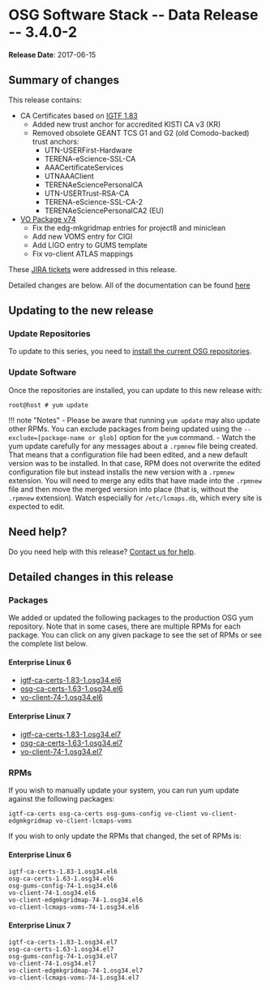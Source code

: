 OSG Software Stack -- Data Release -- 3.4.0-2
=============================================

**Release Date**: 2017-06-15

Summary of changes
------------------

This release contains:

-   CA Certificates based on [IGTF 1.83](http://dist.eugridpma.info/distribution/igtf/current/CHANGES)
    -   Added new trust anchor for accredited KISTI CA v3 (KR)
    -   Removed obsolete GEANT TCS G1 and G2 (old Comodo-backed) trust anchors:
        -   UTN-USERFirst-Hardware
        -   TERENA-eScience-SSL-CA
        -   AAACertificateServices
        -   UTNAAAClient
        -   TERENAeSciencePersonalCA
        -   UTN-USERTrust-RSA-CA
        -   TERENA-eScience-SSL-CA-2
        -   TERENAeSciencePersonalCA2 (EU)
-   [VO Package v74](https://github.com/opensciencegrid/osg-vo-config/releases/tag/release-74)
    -   Fix the edg-mkgridmap entries for project8 and miniclean
    -   Add new VOMS entry for CIGI
    -   Add LIGO entry to GUMS template
    -   Fix vo-client ATLAS mappings

These [JIRA tickets](https://jira.opensciencegrid.org/issues/?jql=project%20%3D%20SOFTWARE%20AND%20fixVersion%20%3D%203.4.0-2%20ORDER%20BY%20priority%20DESC%2C%20key%20DESC) were addressed in this release.

Detailed changes are below. All of the documentation can be found [here](/index.md)

Updating to the new release
---------------------------

### Update Repositories

To update to this series, you need to [install the current OSG repositories](/common/yum#install-osg-repositories).

### Update Software

Once the repositories are installed, you can update to this new release with:

``` console
root@host # yum update
```

!!! note "Notes"
    -   Please be aware that running `yum update` may also update other RPMs. You can exclude packages from being updated using the `--exclude=[package-name or glob]` option for the `yum` command.
    -   Watch the yum update carefully for any messages about a `.rpmnew` file being created. That means that a configuration file had been edited, and a new default version was to be installed. In that case, RPM does not overwrite the edited configuration file but instead installs the new version with a `.rpmnew` extension. You will need to merge any edits that have made into the `.rpmnew` file and then move the merged version into place (that is, without the `.rpmnew` extension). Watch especially for `/etc/lcmaps.db`, which every site is expected to edit.

Need help?
----------

Do you need help with this release? [Contact us for help](/common/help).

Detailed changes in this release
--------------------------------

### Packages

We added or updated the following packages to the production OSG yum repository. Note that in some cases, there are multiple RPMs for each package. You can click on any given package to see the set of RPMs or see the complete list below.

#### Enterprise Linux 6

-   [igtf-ca-certs-1.83-1.osg34.el6](https://koji.chtc.wisc.edu/koji/search?match=glob&type=build&terms=igtf-ca-certs-1.83-1.osg34.el6)
-   [osg-ca-certs-1.63-1.osg34.el6](https://koji.chtc.wisc.edu/koji/search?match=glob&type=build&terms=osg-ca-certs-1.63-1.osg34.el6)
-   [vo-client-74-1.osg34.el6](https://koji.chtc.wisc.edu/koji/search?match=glob&type=build&terms=vo-client-74-1.osg34.el6)

#### Enterprise Linux 7

-   [igtf-ca-certs-1.83-1.osg34.el7](https://koji.chtc.wisc.edu/koji/search?match=glob&type=build&terms=igtf-ca-certs-1.83-1.osg34.el7)
-   [osg-ca-certs-1.63-1.osg34.el7](https://koji.chtc.wisc.edu/koji/search?match=glob&type=build&terms=osg-ca-certs-1.63-1.osg34.el7)
-   [vo-client-74-1.osg34.el7](https://koji.chtc.wisc.edu/koji/search?match=glob&type=build&terms=vo-client-74-1.osg34.el7)

### RPMs

If you wish to manually update your system, you can run yum update against the following packages:

    igtf-ca-certs osg-ca-certs osg-gums-config vo-client vo-client-edgmkgridmap vo-client-lcmaps-voms

If you wish to only update the RPMs that changed, the set of RPMs is:

#### Enterprise Linux 6

``` file
igtf-ca-certs-1.83-1.osg34.el6
osg-ca-certs-1.63-1.osg34.el6
osg-gums-config-74-1.osg34.el6
vo-client-74-1.osg34.el6
vo-client-edgmkgridmap-74-1.osg34.el6
vo-client-lcmaps-voms-74-1.osg34.el6
```

#### Enterprise Linux 7

``` file
igtf-ca-certs-1.83-1.osg34.el7
osg-ca-certs-1.63-1.osg34.el7
osg-gums-config-74-1.osg34.el7
vo-client-74-1.osg34.el7
vo-client-edgmkgridmap-74-1.osg34.el7
vo-client-lcmaps-voms-74-1.osg34.el7
```

